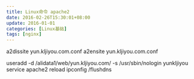 ```yaml
---
title: Linux命令 apache2
date: 2016-02-26T15:30:01+08:00
update: 2016-01-01
categories: [Linux基础]
tags: [nginx]
---
```

a2dissite yun.kljiyou.com.conf
a2ensite yun.kljiyou.com.conf

useradd -d /alidata1/web/yun.kljiyou.com/ -s /usr/sbin/nologin yunkljiyou
service apache2 reload
ipconfig /flushdns
